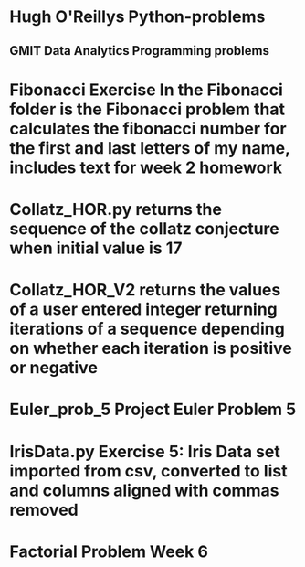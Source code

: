 # Hugh O'Reillys Python-problems
## GMIT Data Analytics Programming problems
# Fibonacci Exercise In the Fibonacci folder is the Fibonacci problem that calculates the fibonacci number for the first and last letters of my name, includes text for week 2 homework
# Collatz_HOR.py returns the sequence of the collatz conjecture when initial value is 17
# Collatz_HOR_V2 returns the values of a user entered integer returning iterations of a sequence depending on whether each iteration is positive or negative
# Euler_prob_5 Project Euler Problem 5
# IrisData.py Exercise 5: Iris Data set imported from csv, converted to list and columns aligned with commas removed
# Factorial Problem Week 6
